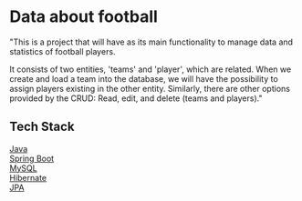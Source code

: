 # Data about football

"This is a project that will have as its main functionality to manage data and statistics of football players.

It consists of two entities, 'teams' and 'player', which are related. When we create and load a team into the database, we will have the possibility to assign players existing in the other entity. Similarly, there are other options provided by the CRUD: Read, edit, and delete (teams and players)."

<h2>Tech Stack</h2>
<a href="https://docs.oracle.com/en/java/">Java</a> <br>
<a href="https://docs.spring.io/spring-boot/docs/current/reference/htmlsingle/">Spring Boot</a><br>
<a href="https://dev.mysql.com/doc/">MySQL</a><br>
<a href="https://hibernate.org/orm/documentation/6.4/">Hibernate</a><br>
<a href="https://spring.io/projects/spring-data-jpa">JPA</a>
